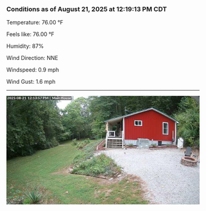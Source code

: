 ### Conditions as of August 21, 2025 at 12:19:13 PM CDT 

Temperature: 76.00 &deg;F

Feels like: 76.00 &deg;F

Humidity: 87%

Wind Direction: NNE

Windspeed: 0.9 mph

Wind Gust: 1.6 mph

---

<img src="./images/latest.jpeg"/>

